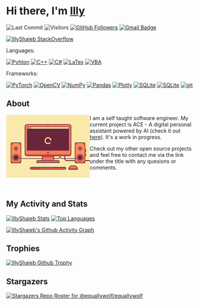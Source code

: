 # Hi there, I'm [Illy](https://github.com/IllyShaieb)

![Last Commit](https://img.shields.io/github/last-commit/IllyShaieb/IllyShaieb) ![Visitors](https://visitor-badge.glitch.me/badge?page_id=page.IllyShaieb) [![GitHub Followers](https://img.shields.io/github/followers/equallywolf.svg?style=social&label=Follow&maxAge=2592000)](https://github.com/IllyShaieb?tab=followers) [![Gmail Badge](https://img.shields.io/badge/Gmail-shaiebilly+github%40gmail.com-c14438?style=social&logo=gmail)](mailto:shaiebilly@gmail.com)

[![IllyShaieb StackOverflow](https://readme-components.vercel.app/api?component=stackoverflow&stackoverflowid=10468535&theme=dark)](https://stackoverflow.com/users/10468535/equallywolf)

Languages:

[![Pyhton](https://img.shields.io/badge/python-%2314354C.svg?style=for-the-badge&logo=python&logoColor=white)](https://www.python.org/) [![C++](https://img.shields.io/badge/c++-%2300599C.svg?style=for-the-badge&logo=c%2B%2B&logoColor=white)](https://isocpp.org/) [![C#](https://img.shields.io/badge/c%23-%23239120.svg?style=for-the-badge&logo=c-sharp&logoColor=white)](https://dotnet.microsoft.com/learn/csharp) [![LaTex](https://img.shields.io/badge/LaTeX-47A141?style=for-the-badge&logo=LaTeX&logoColor=white)](https://www.latex-project.org/) [![VBA](https://img.shields.io/badge/VBA-FFB900?style=for-the-badge&logo=VBA&logoColor=white)](https://docs.microsoft.com/en-us/office/vba/library-reference/concepts/getting-started-with-vba-in-office)

Frameworks:

[![PyTorch](https://img.shields.io/badge/PyTorch-EE4C2C?style=for-the-badge&logo=PyTorch&logoColor=white)](https://pytorch.org/) [![OpenCV](https://img.shields.io/badge/OpenCV-27338e?style=for-the-badge&logo=OpenCV&logoColor=white)](https://opencv.org/) [![NumPy](https://img.shields.io/badge/Numpy-777BB4?style=for-the-badge&logo=numpy&logoColor=white)](https://numpy.org/) [![Pandas](https://img.shields.io/badge/Pandas-2C2D72?style=for-the-badge&logo=pandas&logoColor=white)](https://pandas.pydata.org/) [![Plotly](https://img.shields.io/badge/Plotly-239120?style=for-the-badge&logo=plotly&logoColor=white)](https://plotly.com/) [![SQLite](https://img.shields.io/badge/SQLite-07405E?style=for-the-badge&logo=sqlite&logoColor=white)](https://www.sqlite.org/index.html) [![SQLite](https://img.shields.io/badge/MySQL-00000F?style=for-the-badge&logo=mysql&logoColor=white)](https://www.mysql.com/) [![git](https://img.shields.io/badge/Git-F05032?style=for-the-badge&logo=git&logoColor=white)](https://git-scm.com/)

## About

<img align="left" width="225" height="168.75" src="PC_Loading.gif">

I am a self taught software engineer. My current project is ACE - A digital personal assistant powered by AI (check it out [here](https://github.com/IllyShaieb/ACE/tree/master)). It's a work in progress.

Check out my other open source projects and feel free to contact me via the link under the title with any quesions or comments.

<br /><br />

## My Activity and Stats

[![IllyShaieb Stats](https://github-readme-stats.vercel.app/api?username=IllyShaieb&theme=dark&show_icons=true&count_private=true)](https://github.com/anuraghazra/github-readme-stats) [![Top Languages](https://github-readme-stats.vercel.app/api/top-langs/?username=IllyShaieb&theme=dark)](https://github.com/anuraghazra/github-readme-stats)

[![IllyShaieb's Github Activity Graph](https://activity-graph.herokuapp.com/graph?username=IllyShaieb&theme=xcode)](https://github.com/anuraghazra/github-readme-stats)

## Trophies
[![IllyShaieb Github Trophy](https://github-profile-trophy.vercel.app/?username=IllyShaieb&row=1&theme=onedark)](https://github.com/IllyShaieb/github-profile-trophy)

## Stargazers
[![Stargazers Repo Roster for @equallywolf/equallywolf](https://reporoster.com/stars/equallywolf/ACE&theme=dark)](https://github.com/equallywolf/equallywolf/stargazers)
